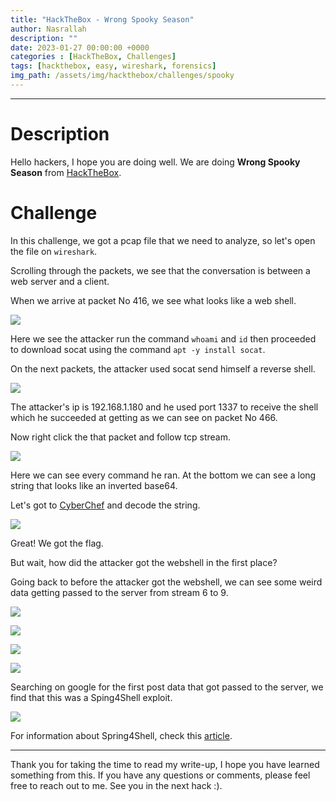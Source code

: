 ```yaml
---
title: "HackTheBox - Wrong Spooky Season"
author: Nasrallah
description: ""
date: 2023-01-27 00:00:00 +0000
categories : [HackTheBox, Challenges]
tags: [hackthebox, easy, wireshark, forensics]
img_path: /assets/img/hackthebox/challenges/spooky
---
```


<div align="center"> <script src="https://www.hackthebox.eu/badge/565048"></script> </div>

---


# **Description**

Hello hackers, I hope you are doing well. We are doing **Wrong Spooky Season** from [HackTheBox](https://www.hackthebox.com).

# **Challenge**

In this challenge, we got a pcap file that we need to analyze, so let's open the file on `wireshark`.

Scrolling through the packets, we see that the conversation is between a web server and a client.

When we arrive at packet No 416, we see what looks like a web shell.

![](1.png)

Here we see the attacker run the command `whoami` and `id` then proceeded to download socat using the command `apt -y install socat`.

On the next packets, the attacker used socat send himself a reverse shell.

![](2.png)

The attacker's ip is 192.168.1.180 and he used port 1337 to receive the shell which he succeeded at getting as we can see on packet No 466.

Now right click the that packet and follow tcp stream.

![](4.png)

Here we can see every command he ran. At the bottom we can see a long string that looks like an inverted base64.

Let's got to [CyberChef](https://gchq.github.io/CyberChef/) and decode the string.

![](3.png)

Great! We got the flag.

But wait, how did the attacker got the webshell in the first place?

Going back to before the attacker got the webshell, we can see some weird data getting passed to the server from stream 6 to 9.

![](5.png)

![](6.png)

![](7.png)

![](8.png)

Searching on google for the first post data that got passed to the server, we find that this was a Sping4Shell exploit.

![](9.png)

For information about Spring4Shell, check this [article](https://www.dynatrace.com/news/blog/anatomy-of-spring4shell-vulnerability/).

---

Thank you for taking the time to read my write-up, I hope you have learned something from this. If you have any questions or comments, please feel free to reach out to me. See you in the next hack :).